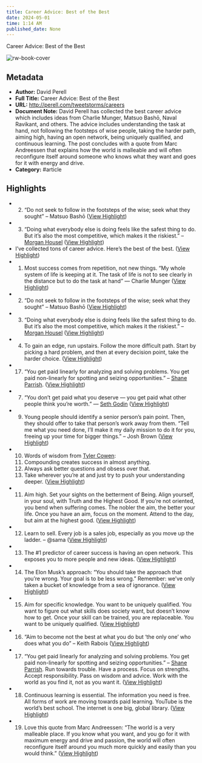 ```yaml
---
title: Career Advice: Best of the Best
date: 2024-05-01
time: 1:14 AM
published_date: None
---
```

Career Advice: Best of the Best

![rw-book-cover](https://149483024.v2.pressablecdn.com/wp-content/uploads/2018/03/sandro-katalina-457230-unsplash.jpg)

## Metadata
- **Author:** David Perell
- **Full Title:** Career Advice: Best of the Best
- **URL:** http://perell.com/tweetstorms/careers
- **Document Note:** David Perell has collected the best career advice which includes ideas from Charlie Munger, Matsuo Bashō, Naval Ravikant, and others. The advice includes understanding the task at hand, not following the footsteps of wise people, taking the harder path, aiming high, having an open network, being uniquely qualified, and continuous learning. The post concludes with a quote from Marc Andreessen that explains how the world is malleable and will often reconfigure itself around someone who knows what they want and goes for it with energy and drive.
- **Category:** #article

## Highlights
- 2. “Do not seek to follow in the footsteps of the wise; seek what they sought” – Matsuo Bashō ([View Highlight](https://read.readwise.io/read/01h0hh44515tgz8tfvmeq7mnef))
- 3. “Doing what everybody else is doing feels like the safest thing to do. But it’s also the most competitive, which makes it the riskiest.” – [Morgan Housel](http://perell.com/podcast/morgan) ([View Highlight](https://read.readwise.io/read/01h0hh4cj5nkbyva9ec4bgd080))
- I’ve collected tons of career advice. Here’s the best of the best. ([View Highlight](https://read.readwise.io/read/01h1dx5hbdq18g1hbsw29p8whf))
- 1. Most success comes from repetition, not new things. “My whole system of life is keeping at it. The task of life is not to see clearly in the distance but to do the task at hand” — Charlie Munger ([View Highlight](https://read.readwise.io/read/01h0hh1n771tzgmq0j5z6erdqh))
- 2. “Do not seek to follow in the footsteps of the wise; seek what they sought” – Matsuo Bashō ([View Highlight](https://read.readwise.io/read/01h0hh15pa3r8yhaf4zzc50s0f))
- 3. “Doing what everybody else is doing feels like the safest thing to do. But it’s also the most competitive, which makes it the riskiest.” – [Morgan Housel](http://perell.com/podcast/morgan) ([View Highlight](https://read.readwise.io/read/01h0hh16kf72apcehp4xdrfn44))
- 4. To gain an edge, run upstairs. Follow the more difficult path. Start by picking a hard problem, and then at every decision point, take the harder choice. ([View Highlight](https://read.readwise.io/read/01h0hh2c31gjr90wyx2znk1ky2))
- 17. “You get paid linearly for analyzing and solving problems. You get paid non-linearly for spotting and seizing opportunities.” – [Shane Parrish](http://perell.com/podcast/shane). ([View Highlight](https://read.readwise.io/read/01h0jj6f6s074d73kab7yz43g7))
- 7. “You don’t get paid what you deserve — you get paid what other people think you’re worth.” — [Seth Godin](http://perell.com/seth) ([View Highlight](https://read.readwise.io/read/01h0hgh9tr313ct9s75r6nn7nm))
- 9. Young people should identify a senior person’s pain point. Then, they should offer to take that person’s work away from them. “Tell me what you need done, I’ll make it my daily mission to do it for you, freeing up your time for bigger things.” – Josh Brown ([View Highlight](https://read.readwise.io/read/01h0hgmqbb34b66gpx36y851fq))
- 10. Words of wisdom from [Tyler Cowen](http://perell.com/podcast/tyler):
  1. Compounding creates success in almost anything.
  2. Always ask better questions and obsess over that.
  3. Take wherever you’re at and just try to push your understanding deeper. ([View Highlight](https://read.readwise.io/read/01h0hgn2h02rszjwmtwy6wj6p2))
- 11. Aim high.
  Set your sights on the betterment of Being. Align yourself, in your soul, with Truth and the Highest Good. If you’re not oriented, you bend when suffering comes. The nobler the aim, the better your life. Once you have an aim, focus on the moment. Attend to the day, but aim at the highest good. ([View Highlight](https://read.readwise.io/read/01h0hgp006wgz2jr2a2wzt0qba))
- 12. Learn to sell. Every job is a sales job, especially as you move up the ladder. – @sama ([View Highlight](https://read.readwise.io/read/01h0hgp345p4xdtd7g3y6vf1p5))
- 13. The #1 predictor of career success is having an open network. This exposes you to more people and new ideas. ([View Highlight](https://read.readwise.io/read/01h0hgpepghwrf0tp69dhmxemj))
- 14. The Elon Musk’s approach: “You should take the approach that you’re wrong. Your goal is to be less wrong.” Remember: we’ve only taken a bucket of knowledge from a sea of ignorance. ([View Highlight](https://read.readwise.io/read/01h0hgpw63zvqd6479rvp1xnbn))
- 15. Aim for specific knowledge. You want to be uniquely qualified. You want to figure out what skills does society want, but doesn’t know how to get. Once your skill can be trained, you are replaceable. You want to be uniquely qualified. ([View Highlight](https://read.readwise.io/read/01h0hgq1118rys30bj47amfa26))
- 16. “Aim to become not the best at what you do but ‘the only one’ who does what you do” – Keith Rabois ([View Highlight](https://read.readwise.io/read/01h0hgrgm0fccy8s814n3dk7he))
- 17. “You get paid linearly for analyzing and solving problems. You get paid non-linearly for spotting and seizing opportunities.” – [Shane Parrish](http://perell.com/podcast/shane).
  Run towards trouble. Have a process. Focus on strengths. Accept responsibility. Pass on wisdom and advice. Work with the world as you find it, not as you want it. ([View Highlight](https://read.readwise.io/read/01h0hgw47krhqesy73ta9850ej))
- 18. Continuous learning is essential. The information you need is free. All forms of work are moving towards paid learning. YouTube is the world’s best school. The internet is one big, global library. ([View Highlight](https://read.readwise.io/read/01h0hgwjk8e7s7e0n6se68dpnv))
- 19. Love this quote from Marc Andreessen: “The world is a very malleable place. If you know what you want, and you go for it with maximum energy and drive and passion, the world will often reconfigure itself around you much more quickly and easily than you would think.” ([View Highlight](https://read.readwise.io/read/01h0hgwvj0t793kf422ms3qn7t))
